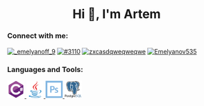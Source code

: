 <h1 align="center">Hi 👋, I'm Artem</h1>
<h3 align="left">Connect with me:</h3>
<p align="left">
<a href="https://instagram.com/_emelyanoff_9" target="blank"><img align="center" src="https://raw.githubusercontent.com/rahuldkjain/github-profile-readme-generator/master/src/images/icons/Social/instagram.svg" alt="_emelyanoff_9" height="30" width="40" /></a>
<a href="https://discord.gg/#3110" target="blank"><img align="center" src="https://raw.githubusercontent.com/rahuldkjain/github-profile-readme-generator/master/src/images/icons/Social/discord.svg" alt="#3110" height="30" width="40" /></a>
<a href="https://t.me/zxcasdqweqweqwe" target="blank"><img align="center" src="https://cdn.worldvectorlogo.com/logos/telegram.svg" alt="zxcasdqweqweqwe" height="30" width="40" /></a>
<a href="https://www.codewars.com/users/Emelyanov535" target="blank"><img align="center" src="https://www.codewars.com/packs/assets/logo.61192cf7.svg" alt="Emelyanov535" height="30" width="40" /></a>
</p>

<h3 align="left">Languages and Tools:</h3>
<p align="left"> <a href="https://www.w3schools.com/cs/" target="_blank" rel="noreferrer"> <img src="https://raw.githubusercontent.com/devicons/devicon/master/icons/csharp/csharp-original.svg" alt="csharp" width="40" height="40"/> </a> <a href="https://www.java.com" target="_blank" rel="noreferrer"> <img src="https://raw.githubusercontent.com/devicons/devicon/master/icons/java/java-original.svg" alt="java" width="40" height="40"/> </a> <a href="https://www.photoshop.com/en" target="_blank" rel="noreferrer"> <img src="https://raw.githubusercontent.com/devicons/devicon/master/icons/photoshop/photoshop-line.svg" alt="photoshop" width="40" height="40"/> </a> <a href="https://www.postgresql.org" target="_blank" rel="noreferrer"> <img src="https://raw.githubusercontent.com/devicons/devicon/master/icons/postgresql/postgresql-original-wordmark.svg" alt="postgresql" width="40" height="40"/> </a> </p>
